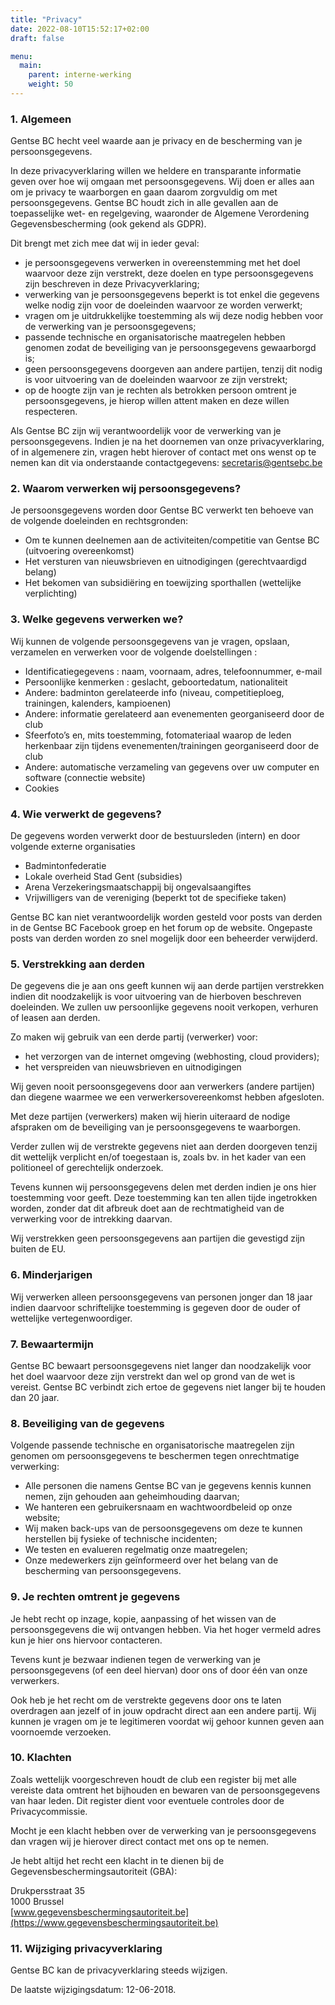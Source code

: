 ```yaml
---
title: "Privacy"
date: 2022-08-10T15:52:17+02:00
draft: false

menu:
  main:
    parent: interne-werking
    weight: 50
---
```




### 1. Algemeen

Gentse BC hecht veel waarde aan je privacy en de bescherming van je persoonsgegevens.

In deze privacyverklaring willen we heldere en transparante informatie geven over hoe wij omgaan met persoonsgegevens. Wij doen er alles aan om je privacy te waarborgen en gaan daarom zorgvuldig om met persoonsgegevens. Gentse BC houdt zich in alle gevallen aan de toepasselijke wet- en regelgeving, waaronder de Algemene Verordening Gegevensbescherming (ook gekend als GDPR).

Dit brengt met zich mee dat wij in ieder geval:

* je persoonsgegevens verwerken in overeenstemming met het doel waarvoor deze zijn verstrekt, deze doelen en type persoonsgegevens zijn beschreven in deze Privacyverklaring;
* verwerking van je persoonsgegevens beperkt is tot enkel die gegevens welke nodig zijn voor de doeleinden waarvoor ze worden verwerkt;
* vragen om je uitdrukkelijke toestemming als wij deze nodig hebben voor de verwerking van je persoonsgegevens;
* passende technische en organisatorische maatregelen hebben genomen zodat de beveiliging van je persoonsgegevens gewaarborgd is;
* geen persoonsgegevens doorgeven aan andere partijen, tenzij dit nodig is voor uitvoering van de doeleinden waarvoor ze zijn verstrekt;
* op de hoogte zijn van je rechten als betrokken persoon omtrent je persoonsgegevens, je hierop willen attent maken en deze willen respecteren.

Als Gentse BC zijn wij verantwoordelijk voor de verwerking van je persoonsgegevens. Indien je na het doornemen van onze privacyverklaring, of in algemenere zin, vragen hebt hierover of contact met ons wenst op te nemen kan dit via onderstaande contactgegevens: secretaris@gentsebc.be

### 2. Waarom verwerken wij persoonsgegevens?

Je persoonsgegevens worden door Gentse BC verwerkt ten behoeve van de volgende doeleinden en rechtsgronden:

* Om te kunnen deelnemen aan de activiteiten/competitie van Gentse BC (uitvoering overeenkomst)
* Het versturen van nieuwsbrieven en uitnodigingen (gerechtvaardigd belang)
* Het bekomen van subsidiëring en toewijzing sporthallen (wettelijke verplichting)

### 3. Welke gegevens verwerken we?

Wij kunnen  de volgende persoonsgegevens van je vragen, opslaan, verzamelen en verwerken voor de volgende doelstellingen  :

* Identificatiegegevens : naam, voornaam, adres, telefoonnummer, e-mail
* Persoonlijke kenmerken : geslacht, geboortedatum, nationaliteit
* Andere: badminton gerelateerde info (niveau, competitieploeg, trainingen, kalenders, kampioenen)
* Andere: informatie gerelateerd aan evenementen georganiseerd door de club
* Sfeerfoto’s en, mits toestemming, fotomateriaal waarop de leden herkenbaar zijn tijdens evenementen/trainingen georganiseerd door de club
* Andere: automatische verzameling van gegevens over uw computer en software (connectie website)
* Cookies

### 4. Wie verwerkt de gegevens?
De gegevens worden verwerkt door de bestuursleden (intern) en door volgende externe organisaties

* Badmintonfederatie
* Lokale overheid Stad Gent (subsidies)
* Arena Verzekeringsmaatschappij bij ongevalsaangiftes
* Vrijwilligers van de vereniging (beperkt tot de specifieke taken)

Gentse BC kan niet verantwoordelijk worden gesteld voor posts van derden in de Gentse BC
Facebook groep en het forum op de website. Ongepaste posts van derden worden zo snel mogelijk door een beheerder verwijderd.

### 5. Verstrekking aan derden

De gegevens die je aan ons geeft kunnen wij aan derde partijen verstrekken indien dit noodzakelijk is voor uitvoering van de hierboven beschreven doeleinden. We zullen uw persoonlijke gegevens nooit verkopen, verhuren of leasen aan derden.

Zo maken wij gebruik van een derde partij (verwerker) voor:
* het verzorgen van de internet omgeving (webhosting, cloud providers);
* het verspreiden van nieuwsbrieven en uitnodigingen

Wij geven nooit persoonsgegevens door aan verwerkers (andere partijen) dan diegene waarmee we een verwerkersovereenkomst hebben afgesloten.

Met deze partijen (verwerkers) maken wij hierin uiteraard de nodige afspraken om de beveiliging van je persoonsgegevens te waarborgen.

Verder zullen wij de verstrekte gegevens niet aan derden doorgeven tenzij dit wettelijk verplicht en/of toegestaan is, zoals bv. in het kader van een politioneel of gerechtelijk onderzoek.

Tevens kunnen wij persoonsgegevens delen met derden indien je ons hier toestemming voor geeft.  Deze toestemming kan ten allen tijde ingetrokken worden, zonder dat dit afbreuk doet aan de rechtmatigheid van de verwerking voor de intrekking daarvan.

Wij verstrekken geen persoonsgegevens aan partijen die gevestigd zijn buiten de EU.

### 6. Minderjarigen

Wij verwerken alleen persoonsgegevens van personen jonger dan 18  jaar indien daarvoor schriftelijke toestemming is gegeven door de ouder of wettelijke vertegenwoordiger.

### 7. Bewaartermijn

Gentse BC bewaart persoonsgegevens niet langer dan noodzakelijk voor het doel waarvoor deze zijn verstrekt dan wel op grond van de wet is vereist. Gentse BC verbindt zich ertoe de gegevens niet langer bij te houden dan 20 jaar.

 ### 8. Beveiliging van de gegevens

Volgende passende technische en organisatorische maatregelen zijn genomen om persoonsgegevens te beschermen tegen onrechtmatige verwerking:

* Alle personen die namens Gentse BC van je gegevens kennis kunnen nemen, zijn gehouden aan geheimhouding daarvan;
* We hanteren een gebruikersnaam en wachtwoordbeleid op onze website;
* Wij maken back-ups van de persoonsgegevens om deze te kunnen herstellen bij fysieke of technische incidenten;
* We testen en evalueren regelmatig onze maatregelen;
* Onze medewerkers zijn geïnformeerd over het belang van de bescherming van persoonsgegevens.

 ### 9. Je rechten omtrent je gegevens

Je hebt recht op inzage, kopie, aanpassing of het wissen van de persoonsgegevens die wij ontvangen hebben.  Via het hoger vermeld adres kun je hier ons hiervoor contacteren.

Tevens kunt je bezwaar indienen tegen de verwerking van je persoonsgegevens (of een deel hiervan) door ons of door één van onze verwerkers.

Ook heb je het recht om de verstrekte gegevens door ons te laten overdragen aan jezelf of in jouw opdracht direct aan een andere partij. Wij kunnen je vragen om je te legitimeren voordat wij gehoor kunnen geven aan voornoemde verzoeken.

### 10. Klachten

Zoals wettelijk voorgeschreven houdt de club een register bij met alle vereiste data omtrent het bijhouden en bewaren van de persoonsgegevens van haar leden. Dit register dient voor eventuele controles door de Privacycommissie.

Mocht je een klacht hebben over de verwerking van je persoonsgegevens dan vragen wij je hierover direct contact met ons op te nemen.

Je hebt altijd het recht een klacht in te dienen bij de Gegevensbeschermingsautoriteit (GBA):

Drukpersstraat 35<br>
1000 Brussel<br>
[www.gegevensbeschermingsautoriteit.be](https://www.gegevensbeschermingsautoriteit.be)

### 11. Wijziging privacyverklaring

Gentse BC kan de privacyverklaring steeds wijzigen.

De laatste wijzigingsdatum: 12-06-2018.
